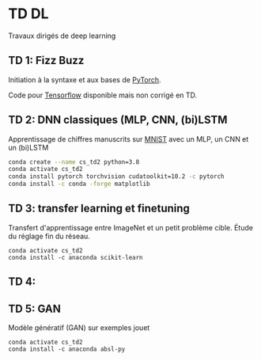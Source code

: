 # TD DL
Travaux dirigés de deep learning

## TD 1: Fizz Buzz
Initiation à la syntaxe et aux bases de [PyTorch](https://pytorch.org/).

Code pour [Tensorflow](https://www.tensorflow.org/) disponible mais non corrigé en TD.

## TD 2: DNN classiques (MLP, CNN, (bi)LSTM
Apprentissage de chiffres manuscrits sur [MNIST](http://yann.lecun.com/exdb/mnist/) avec un MLP, un CNN et un (bi)LSTM

```bash
conda create --name cs_td2 python=3.8
conda activate cs_td2
conda install pytorch torchvision cudatoolkit=10.2 -c pytorch
conda install -c conda -forge matplotlib
```
## TD 3: transfer learning et finetuning
Transfert d'apprentissage entre ImageNet et un petit problème cible. Étude du réglage fin du réseau.
```
conda activate cs_td2
conda install -c anaconda scikit-learn
```

## TD 4: 

## TD 5: GAN
Modèle génératif (GAN) sur exemples jouet
```
conda activate cs_td2
conda install -c anaconda absl-py 
```
